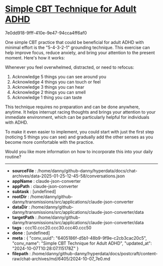 # [Simple CBT Technique for Adult ADHD](https://claude.ai/chat/6405186f-d5b1-48b9-9f9e-c2cb3cac20c5)

7e0dd918-9fff-410e-9e47-94cca4ff6af0

 One simple CBT practice that could be beneficial for adult ADHD with minimal effort is the "5-4-3-2-1" grounding technique. This exercise can help improve focus, reduce anxiety, and bring your attention to the present moment. Here's how it works:

Whenever you feel overwhelmed, distracted, or need to refocus:

1. Acknowledge 5 things you can see around you
2. Acknowledge 4 things you can touch or feel
3. Acknowledge 3 things you can hear
4. Acknowledge 2 things you can smell
5. Acknowledge 1 thing you can taste

This technique requires no preparation and can be done anywhere, anytime. It helps interrupt racing thoughts and brings your attention to your immediate environment, which can be particularly helpful for individuals with ADHD.

To make it even easier to implement, you could start with just the first step (noticing 5 things you can see) and gradually add the other senses as you become more comfortable with the practice.

Would you like more information on how to incorporate this into your daily routine?

---

* **sourceFile** : /home/danny/github-danny/hyperdata/docs/chat-archives/data-2025-01-25-12-45-58/conversations.json
* **appName** : claude-json-converter
* **appPath** : claude-json-converter
* **subtask** : [undefined]
* **rootDir** : /home/danny/github-danny/transmissions/src/applications/claude-json-converter
* **dataDir** : /home/danny/github-danny/transmissions/src/applications/claude-json-converter/data
* **targetPath** : /home/danny/github-danny/transmissions/src/applications/claude-json-converter/data
* **tags** : ccc10.ccc20.ccc30.ccc40.ccc50
* **done** : [undefined]
* **meta** : {
  "conv_uuid": "6405186f-d5b1-48b9-9f9e-c2cb3cac20c5",
  "conv_name": "Simple CBT Technique for Adult ADHD",
  "updated_at": "2024-10-07T10:28:07.115178Z"
}
* **filepath** : /home/danny/github-danny/hyperdata/docs/postcraft/content-raw/chat-archives/md/6405/2024-10-07_7e0.md